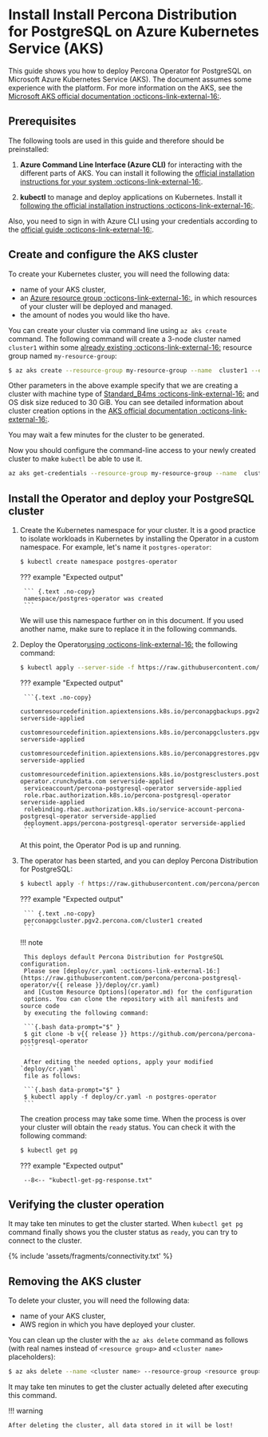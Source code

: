 # Install Install Percona Distribution for PostgreSQL on Azure Kubernetes Service (AKS)

This guide shows you how to deploy Percona Operator for PostgreSQL on Microsoft 
Azure Kubernetes Service (AKS). The document assumes some experience with the
platform. For more information on the AKS, see the [Microsoft AKS official documentation :octicons-link-external-16:](https://azure.microsoft.com/en-us/services/kubernetes-service/).

## Prerequisites

The following tools are used in this guide and therefore should be preinstalled:

1. **Azure Command Line Interface (Azure CLI)** for interacting with the different
    parts of AKS. You can install it following the [official installation instructions for your system :octicons-link-external-16:](https://docs.microsoft.com/en-us/cli/azure/install-azure-cli).

2. **kubectl**  to manage and deploy applications on Kubernetes. Install
    it [following the official installation instructions :octicons-link-external-16:](https://kubernetes.io/docs/tasks/tools/install-kubectl/).

Also, you need to sign in with Azure CLI using your credentials according to the
[official guide :octicons-link-external-16:](https://docs.microsoft.com/en-us/cli/azure/authenticate-azure-cli).

## Create and configure the AKS cluster

To create your Kubernetes cluster, you will need the following data:

* name of your AKS cluster,
* an [Azure resource group :octicons-link-external-16:](https://docs.microsoft.com/en-us/azure/azure-resource-manager/management/overview), in which resources of your cluster will be deployed and managed.
* the amount of nodes you would like tho have.

You can create your cluster via command line using `az aks create` command.
The following command will create a 3-node cluster named ` cluster1` within some [already existing :octicons-link-external-16:](https://docs.microsoft.com/en-us/azure/aks/learn/quick-kubernetes-deploy-cli#create-a-resource-group) resource group named `my-resource-group`:

``` {.bash data-prompt="$" }
$ az aks create --resource-group my-resource-group --name  cluster1 --enable-managed-identity --node-count 3 --node-vm-size Standard_B4ms --node-osdisk-size 30 --network-plugin kubenet  --generate-ssh-keys --outbound-type loadbalancer
```

Other parameters in the above example specify that we are creating a cluster
with machine type of [Standard_B4ms :octicons-link-external-16:](https://azureprice.net/vm/Standard_B4ms)
and OS disk size reduced to 30 GiB. You can see detailed information about
cluster creation options in the [AKS official documentation :octicons-link-external-16:](https://docs.microsoft.com/en-us/cli/azure/aks?view=azure-cli-latest).

You may wait a few minutes for the cluster to be generated.

Now you should configure the command-line access to your newly created cluster
to make `kubectl` be able to use it.

``` {.bash data-prompt="$" } 
az aks get-credentials --resource-group my-resource-group --name  cluster1
```

## Install the Operator and deploy your PostgreSQL cluster

1. Create the Kubernetes namespace for your cluster. It is a good practice to isolate workloads in Kubernetes by installing the Operator in a custom namespace. For example, let's name it `postgres-operator`:

    ``` {.bash data-prompt="$" }
    $ kubectl create namespace postgres-operator
    ```

    ??? example "Expected output"

        ``` {.text .no-copy}
        namespace/postgres-operator was created
        ```

    We will use this namespace further on in this document. If you used another name, make sure to replace it in the following commands. 

2. Deploy the Operator[using :octicons-link-external-16:](https://kubernetes.io/docs/reference/using-api/server-side-apply/) the following command:

    ``` {.bash data-prompt="$" }
    $ kubectl apply --server-side -f https://raw.githubusercontent.com/percona/percona-postgresql-operator/v{{ release }}/deploy/bundle.yaml -n postgres-operator
    ```

    ??? example "Expected output"

        ```{.text .no-copy}
        customresourcedefinition.apiextensions.k8s.io/perconapgbackups.pgv2.percona.com serverside-applied
        customresourcedefinition.apiextensions.k8s.io/perconapgclusters.pgv2.percona.com serverside-applied
        customresourcedefinition.apiextensions.k8s.io/perconapgrestores.pgv2.percona.com serverside-applied
        customresourcedefinition.apiextensions.k8s.io/postgresclusters.postgres-operator.crunchydata.com serverside-applied
        serviceaccount/percona-postgresql-operator serverside-applied
        role.rbac.authorization.k8s.io/percona-postgresql-operator serverside-applied
        rolebinding.rbac.authorization.k8s.io/service-account-percona-postgresql-operator serverside-applied
        deployment.apps/percona-postgresql-operator serverside-applied
        ```

    At this point, the Operator Pod is up and running.

3. The operator has been started, and you can deploy Percona Distribution for PostgreSQL:

    ``` {.bash data-prompt="$" }
    $ kubectl apply -f https://raw.githubusercontent.com/percona/percona-postgresql-operator/v{{ release }}/deploy/cr.yaml -n postgres-operator
    ```

    ??? example "Expected output"

        ``` {.text .no-copy}
        perconapgcluster.pgv2.percona.com/cluster1 created
        ```

    !!! note

        This deploys default Percona Distribution for PostgreSQL configuration.
        Please see [deploy/cr.yaml :octicons-link-external-16:](https://raw.githubusercontent.com/percona/percona-postgresql-operator/v{{ release }}/deploy/cr.yaml)
        and [Custom Resource Options](operator.md) for the configuration
        options. You can clone the repository with all manifests and source code
        by executing the following command:

        ```{.bash data-prompt="$" }
        $ git clone -b v{{ release }} https://github.com/percona/percona-postgresql-operator
        ```

        After editing the needed options, apply your modified `deploy/cr.yaml`
        file as follows:

        ```{.bash data-prompt="$" }
        $ kubectl apply -f deploy/cr.yaml -n postgres-operator
        ```

    The creation process may take some time. When the process is over your
    cluster will obtain the `ready` status. You can check it with the following
    command:

    ``` {.bash data-prompt="$" }
    $ kubectl get pg
    ```

    ??? example "Expected output"

        --8<-- "kubectl-get-pg-response.txt"

## Verifying the cluster operation

It may take ten minutes to get the cluster started. When `kubectl get pg`
command finally shows you the cluster status as `ready`, you can try to connect
to the cluster.

{% include 'assets/fragments/connectivity.txt' %}

## Removing the AKS cluster

To delete your cluster, you will need the following data:

* name of your AKS cluster,
* AWS region in which you have deployed your cluster.

You can clean up the cluster with the `az aks delete` command as follows (with
real names instead of `<resource group>` and `<cluster name>` placeholders):

``` {.bash data-prompt="$" }
$ az aks delete --name <cluster name> --resource-group <resource group> --yes --no-wait
```

It may take ten minutes to get the cluster actually deleted after executing this command.

!!! warning

    After deleting the cluster, all data stored in it will be lost!

